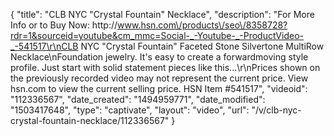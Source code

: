 {
    "title": "CLB NYC \"Crystal Fountain\" Necklace",
    "description": "For More Info or to Buy Now: http:\/\/www.hsn.com\/products\/seo\/8358728?rdr=1&sourceid=youtube&cm_mmc=Social-_-Youtube-_-ProductVideo-_-541517\r\nCLB NYC \"Crystal Fountain\" Faceted Stone Silvertone MultiRow Necklace\nFoundation jewelry. It's easy to create a forwardmoving style profile. Just start with solid statement pieces like this...\r\nPrices shown on the previously recorded video may not represent the current price.  View hsn.com to view the current selling price. HSN Item #541517",
    "videoid": "112336567",
    "date_created": "1494959771",
    "date_modified": "1503417648",
    "type": "captivate",
    "layout": "video",
    "url": "\/v\/clb-nyc-crystal-fountain-necklace\/112336567"
}